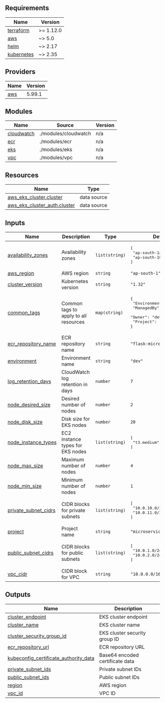 ## Requirements

| Name | Version |
|------|---------|
| <a name="requirement_terraform"></a> [terraform](#requirement\_terraform) | >= 1.12.0 |
| <a name="requirement_aws"></a> [aws](#requirement\_aws) | ~> 5.0 |
| <a name="requirement_helm"></a> [helm](#requirement\_helm) | ~> 2.17 |
| <a name="requirement_kubernetes"></a> [kubernetes](#requirement\_kubernetes) | ~> 2.35 |

## Providers

| Name | Version |
|------|---------|
| <a name="provider_aws"></a> [aws](#provider\_aws) | 5.99.1 |

## Modules

| Name | Source | Version |
|------|--------|---------|
| <a name="module_cloudwatch"></a> [cloudwatch](#module\_cloudwatch) | ./modules/cloudwatch | n/a |
| <a name="module_ecr"></a> [ecr](#module\_ecr) | ./modules/ecr | n/a |
| <a name="module_eks"></a> [eks](#module\_eks) | ./modules/eks | n/a |
| <a name="module_vpc"></a> [vpc](#module\_vpc) | ./modules/vpc | n/a |

## Resources

| Name | Type |
|------|------|
| [aws_eks_cluster.cluster](https://registry.terraform.io/providers/hashicorp/aws/latest/docs/data-sources/eks_cluster) | data source |
| [aws_eks_cluster_auth.cluster](https://registry.terraform.io/providers/hashicorp/aws/latest/docs/data-sources/eks_cluster_auth) | data source |

## Inputs

| Name | Description | Type | Default | Required |
|------|-------------|------|---------|:--------:|
| <a name="input_availability_zones"></a> [availability\_zones](#input\_availability\_zones) | Availability zones | `list(string)` | <pre>[<br>  "ap-south-1a",<br>  "ap-south-1b"<br>]</pre> | no |
| <a name="input_aws_region"></a> [aws\_region](#input\_aws\_region) | AWS region | `string` | `"ap-south-1"` | no |
| <a name="input_cluster_version"></a> [cluster\_version](#input\_cluster\_version) | Kubernetes version | `string` | `"1.32"` | no |
| <a name="input_common_tags"></a> [common\_tags](#input\_common\_tags) | Common tags to apply to all resources | `map(string)` | <pre>{<br>  "Environment": "dev",<br>  "ManagedBy": "terraform",<br>  "Owner": "devops-team",<br>  "Project": "microservice"<br>}</pre> | no |
| <a name="input_ecr_repository_name"></a> [ecr\_repository\_name](#input\_ecr\_repository\_name) | ECR repository name | `string` | `"flask-microservice"` | no |
| <a name="input_environment"></a> [environment](#input\_environment) | Environment name | `string` | `"dev"` | no |
| <a name="input_log_retention_days"></a> [log\_retention\_days](#input\_log\_retention\_days) | CloudWatch log retention in days | `number` | `7` | no |
| <a name="input_node_desired_size"></a> [node\_desired\_size](#input\_node\_desired\_size) | Desired number of nodes | `number` | `2` | no |
| <a name="input_node_disk_size"></a> [node\_disk\_size](#input\_node\_disk\_size) | Disk size for EKS nodes | `number` | `20` | no |
| <a name="input_node_instance_types"></a> [node\_instance\_types](#input\_node\_instance\_types) | EC2 instance types for EKS nodes | `list(string)` | <pre>[<br>  "t3.medium"<br>]</pre> | no |
| <a name="input_node_max_size"></a> [node\_max\_size](#input\_node\_max\_size) | Maximum number of nodes | `number` | `4` | no |
| <a name="input_node_min_size"></a> [node\_min\_size](#input\_node\_min\_size) | Minimum number of nodes | `number` | `1` | no |
| <a name="input_private_subnet_cidrs"></a> [private\_subnet\_cidrs](#input\_private\_subnet\_cidrs) | CIDR blocks for private subnets | `list(string)` | <pre>[<br>  "10.0.10.0/24",<br>  "10.0.11.0/24"<br>]</pre> | no |
| <a name="input_project"></a> [project](#input\_project) | Project name | `string` | `"microservice"` | no |
| <a name="input_public_subnet_cidrs"></a> [public\_subnet\_cidrs](#input\_public\_subnet\_cidrs) | CIDR blocks for public subnets | `list(string)` | <pre>[<br>  "10.0.1.0/24",<br>  "10.0.2.0/24"<br>]</pre> | no |
| <a name="input_vpc_cidr"></a> [vpc\_cidr](#input\_vpc\_cidr) | CIDR block for VPC | `string` | `"10.0.0.0/16"` | no |

## Outputs

| Name | Description |
|------|-------------|
| <a name="output_cluster_endpoint"></a> [cluster\_endpoint](#output\_cluster\_endpoint) | EKS cluster endpoint |
| <a name="output_cluster_name"></a> [cluster\_name](#output\_cluster\_name) | EKS cluster name |
| <a name="output_cluster_security_group_id"></a> [cluster\_security\_group\_id](#output\_cluster\_security\_group\_id) | EKS cluster security group ID |
| <a name="output_ecr_repository_url"></a> [ecr\_repository\_url](#output\_ecr\_repository\_url) | ECR repository URL |
| <a name="output_kubeconfig_certificate_authority_data"></a> [kubeconfig\_certificate\_authority\_data](#output\_kubeconfig\_certificate\_authority\_data) | Base64 encoded certificate data |
| <a name="output_private_subnet_ids"></a> [private\_subnet\_ids](#output\_private\_subnet\_ids) | Private subnet IDs |
| <a name="output_public_subnet_ids"></a> [public\_subnet\_ids](#output\_public\_subnet\_ids) | Public subnet IDs |
| <a name="output_region"></a> [region](#output\_region) | AWS region |
| <a name="output_vpc_id"></a> [vpc\_id](#output\_vpc\_id) | VPC ID |
